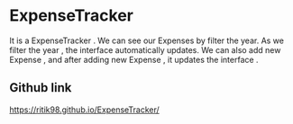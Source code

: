 # ExpenseTracker

It is a ExpenseTracker . We can see our Expenses by filter the year. 
As we filter the year , the interface automatically updates.
We can also add new Expense , and after adding new Expense , it updates the interface .

## Github link 

https://ritik98.github.io/ExpenseTracker/
